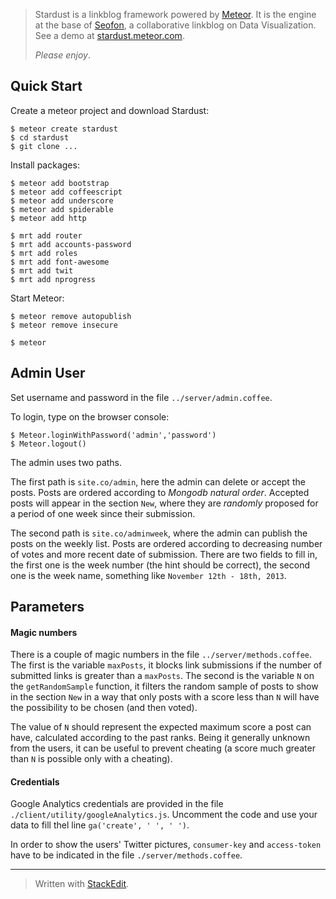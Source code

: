 > Stardust is a linkblog framework powered by [Meteor][1]. It is the
> engine at the base of [Seofon][2], a collaborative linkblog on Data
> Visualization.
> See a demo at [stardust.meteor.com][3].
>
> *Please enjoy*.

Quick Start
-----------

Create a meteor project and download Stardust:

```
$ meteor create stardust
$ cd stardust
$ git clone ...
```

Install packages:

```
$ meteor add bootstrap
$ meteor add coffeescript
$ meteor add underscore
$ meteor add spiderable
$ meteor add http
```

```
$ mrt add router
$ mrt add accounts-password
$ mrt add roles
$ mrt add font-awesome
$ mrt add twit
$ mrt add nprogress
```

Start Meteor:

```
$ meteor remove autopublish
$ meteor remove insecure
```
```
$ meteor
```


Admin User
----------

Set username and password in the file `../server/admin.coffee`.

To login, type on the browser console:
```
$ Meteor.loginWithPassword('admin','password')
$ Meteor.logout()
```

The admin uses two paths.

The first path is `site.co/admin`, here the admin can delete or accept the posts. Posts are ordered according to *Mongodb natural order*. Accepted posts will appear in the section `New`, where they are *randomly* proposed for a period of one week since their submission.

The second path is `site.co/adminweek`, where the admin can publish the posts on the weekly list. Posts are ordered according to decreasing number of votes and more recent date of submission. There are two fields to fill in, the first one is the week number (the hint should be correct), the second one is the week name, something like `November 12th - 18th, 2013`.


Parameters
-------------

#### Magic numbers

There is a couple of magic numbers in the file `../server/methods.coffee`. 
The first is the variable `maxPosts`, it blocks link submissions if the number of submitted links is greater than a `maxPosts`.
The second is the variable `N` on the `getRandomSample` function, it filters the random sample of posts to show in the section `New` in a way that
only posts with a score less than `N` will have the possibility to be chosen (and then voted).

The value of `N` should represent the expected maximum score a post can have, calculated according to the past ranks. Being it generally unknown from the users, it can be useful to prevent cheating (a score much greater than `N` is possible only with a cheating).

#### Credentials

Google Analytics credentials are provided in the file `./client/utility/googleAnalytics.js`. Uncomment the code and use your data to fill thel line `ga('create', ' ', ' ')`.

In order to show the users' Twitter pictures, `consumer-key` and `access-token` have to be indicated in the file `./server/methods.coffee`.



--------------------------



> Written with [StackEdit](https://stackedit.io/).


  [1]: http://www.meteor.com
  [2]: http://seofon.co
  [3]: http://stardust.meteor.com